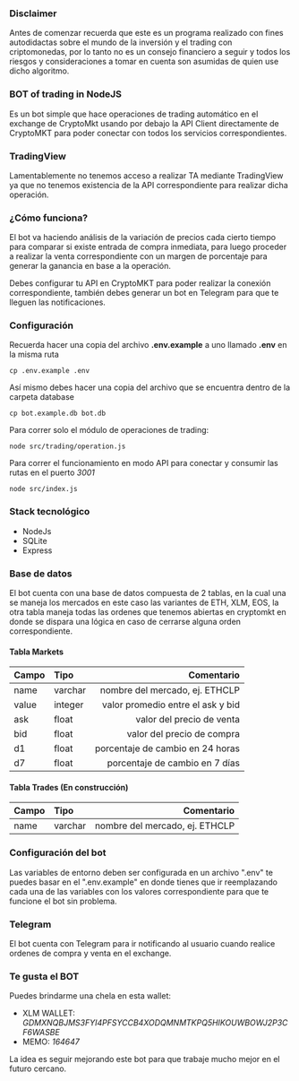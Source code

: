 ### Disclaimer

Antes de comenzar recuerda que este es un programa realizado con fines autodidactas sobre
el mundo de la inversión y el trading con criptomonedas, por lo tanto no es un consejo financiero
a seguir y todos los riesgos y consideraciones a tomar en cuenta son asumidas de quien use dicho
algoritmo.

### BOT of trading in NodeJS

Es un bot simple que hace operaciones de trading automático en el exchange de CryptoMkt
usando por debajo la API Client directamente de CryptoMKT para poder conectar con todos los
servicios correspondientes.

### TradingView

Lamentablemente no tenemos acceso a realizar TA mediante TradingView ya que no tenemos existencia 
de la API correspondiente para realizar dicha operación.

### ¿Cómo funciona?

El bot va haciendo análisis de la variación de precios cada cierto tiempo para comparar si existe 
entrada de compra inmediata, para luego proceder a realizar la venta correspondiente con un margen
de porcentaje para generar la ganancia en base a la operación.

Debes configurar tu API en CryptoMKT para poder realizar la conexión correspondiente, también debes
generar un bot en Telegram para que te lleguen las notificaciones.

### Configuración

Recuerda hacer una copia del archivo **.env.example** a uno llamado **.env** en la misma ruta

```
cp .env.example .env
```

Así mismo debes hacer una copia del archivo que se encuentra dentro de la carpeta database

```
cp bot.example.db bot.db
```

Para correr solo el módulo de operaciones de trading:
```
node src/trading/operation.js
```
Para correr el funcionamiento en modo API para conectar y consumir las rutas en el puerto *3001*
```
node src/index.js
```

### Stack tecnológico
* NodeJs
* SQLite
* Express

### Base de datos

El bot cuenta con una base de datos compuesta de 2 tablas, en la cual una se maneja los mercados en
este caso las variantes de ETH, XLM, EOS, la otra tabla maneja todas las ordenes que tenemos abiertas
en cryptomkt en donde se dispara una lógica en caso de cerrarse alguna orden correspondiente.

#### Tabla Markets

| Campo | Tipo | Comentario |
|-------|:-----|-----------:|
| name  | varchar  | nombre del mercado, ej. ETHCLP |
| value | integer  | valor promedio entre el ask y bid |
| ask  | float  | valor del precio de venta |
| bid  | float  | valor del precio de compra |
| d1 | float | porcentaje de cambio en 24 horas |
| d7 | float | porcentaje de cambio en 7 días |

#### Tabla Trades (En construcción)

| Campo | Tipo | Comentario |
|-------|:-----|-----------:|
| name  | varchar  | nombre del mercado, ej. ETHCLP |

### Configuración del bot

Las variables de entorno deben ser configurada en un archivo ".env" te puedes basar en el ".env.example"
en donde tienes que ir reemplazando cada una de las variables con los valores correspondiente para que te
funcione el bot sin problema.

### Telegram

El bot cuenta con Telegram para ir notificando al usuario cuando realice ordenes de compra y venta en el
exchange.

### Te gusta el BOT

Puedes brindarme una chela en esta wallet:

* XLM WALLET: *GDMXNQBJMS3FYI4PFSYCCB4XODQMNMTKPQ5HIKOUWBOWJ2P3CF6WASBE*
* MEMO: *164647*

La idea es seguir mejorando este bot para que trabaje mucho mejor en el futuro cercano.